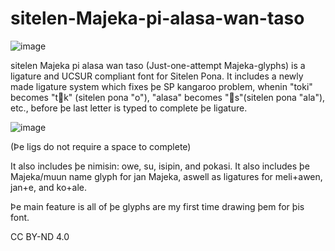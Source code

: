 # sitelen-Majeka-pi-alasa-wan-taso
![image](https://github.com/user-attachments/assets/6e2c4789-d817-4723-ad5a-2bbb723a47b5)

sitelen Majeka pi alasa wan taso (Just-one-attempt Majeka-glyphs) is a ligature and UCSUR compliant font for Sitelen Pona.
It includes a newly made ligature system which fixes þe SP kangaroo problem, whenin "toki" becomes "t󱥄k" (sitelen pona "o"), "alasa" becomes "󱤂s"(sitelen pona "ala"), etc., before þe last letter is typed to complete þe ligature.

![image](https://github.com/user-attachments/assets/d946baf2-c804-4b1e-a413-e0dcf8246c84)

(Þe ligs do not require a space to complete)

It also includes þe nimisin: owe, su, isipin, and pokasi.
It also includes þe Majeka/muun name glyph for jan Majeka, aswell as ligatures for meli+awen, jan+e, and ko+ale.

Þe main feature is all of þe glyphs are my first time drawing þem for þis font.

CC BY-ND 4.0
